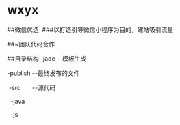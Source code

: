 # wxyx

 ##微信优选
  ###以打造引导微信小程序为目的，建站吸引流量

 ##~团队代码合作 
 
 ##目录结构
  -jade       --模板生成  
  
  -publish    --最终发布的文件  
  
  -src        --源代码  
  
    -java  
    
    -js  
    
    
